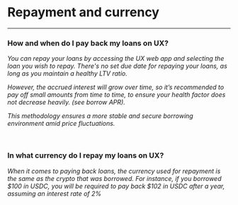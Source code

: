 # Repayment and currency

---

### How and when do I pay back my loans on UX?

_You can repay your loans by accessing the UX web app and selecting the loan you wish to repay. There's no set due date for repaying your loans, as long as you maintain a healthy LTV ratio._

_However, the accrued interest will grow over time, so it’s recommended to pay off small amounts from time to time, to ensure your health factor does not decrease heavily. (see borrow APR)._

_This methodology ensures a more stable and secure borrowing environment amid price fluctuations._

<br>

### In what currency do I repay my loans on UX?

_When it comes to paying back loans, the currency used for repayment is the same as the crypto that was borrowed. For instance, if you borrowed $100 in USDC, you will be required to pay back $102 in USDC after a year, assuming an interest rate of 2%_
